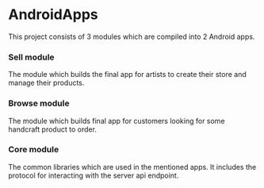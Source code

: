 # AndroidApps

This project consists of 3 modules which are compiled into 2 Android apps.

### Sell module
The module which builds the final app for artists to create their store and manage their products.

### Browse module
The module which builds final app for customers looking for some handcraft product to order.

### Core module
The common libraries which are used in the mentioned apps. It includes the protocol for interacting with the server api endpoint.

